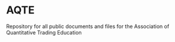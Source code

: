 # AQTE
Repository for all public documents and files for the Association of Quantitative Trading Education
